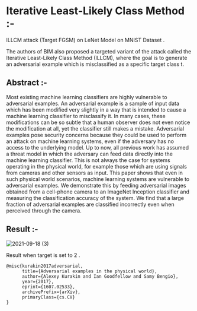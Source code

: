 # Iterative Least-Likely Class Method :- 
ILLCM attack (Target FGSM) on LeNet Model on MNIST Dataset .

The authors of BIM also proposed a targeted variant of the attack called the Iterative Least-Likely Class
Method (ILLCM), where the goal is to generate an adversarial example which is misclassified as a specific
target class t.


## Abstract :- 

Most existing machine learning classifiers are highly vulnerable to adversarial
examples. An adversarial example is a sample of input data which has been modified very slightly in a way that is intended to cause a machine learning classifier
to misclassify it. In many cases, these modifications can be so subtle that a human
observer does not even notice the modification at all, yet the classifier still makes
a mistake. Adversarial examples pose security concerns because they could be
used to perform an attack on machine learning systems, even if the adversary has
no access to the underlying model. Up to now, all previous work has assumed a
threat model in which the adversary can feed data directly into the machine learning classifier. This is not always the case for systems operating in the physical
world, for example those which are using signals from cameras and other sensors
as input. This paper shows that even in such physical world scenarios, machine
learning systems are vulnerable to adversarial examples. We demonstrate this by
feeding adversarial images obtained from a cell-phone camera to an ImageNet Inception classifier and measuring the classification accuracy of the system. We find
that a large fraction of adversarial examples are classified incorrectly even when
perceived through the camera.


## Result :- 



![2021-09-18 (3)](https://user-images.githubusercontent.com/76057253/133895418-b87da346-f474-482a-89ea-b6ea1beee72e.png)


Result when target is set to 2 .

```
@misc{kurakin2017adversarial,
      title={Adversarial examples in the physical world}, 
      author={Alexey Kurakin and Ian Goodfellow and Samy Bengio},
      year={2017},
      eprint={1607.02533},
      archivePrefix={arXiv},
      primaryClass={cs.CV}
}
```
